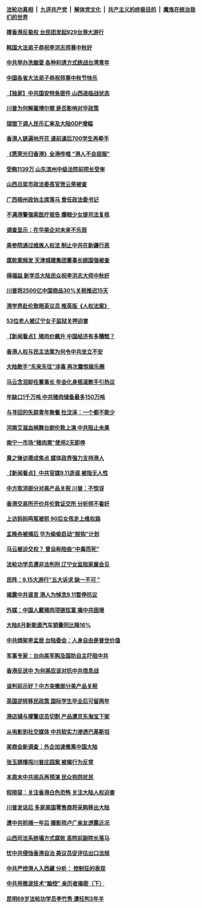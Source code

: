 ####  [法轮功真相](../../../../basic/blob/master/README.md?t=09121413) &nbsp;|&nbsp; [九评共产党](../../../../9ping.md/blob/master/README.md?t=09121413) &nbsp;|&nbsp; [解体党文化](../../../../jtdwh.md/blob/master/README.md?t=09121413)  &nbsp;|&nbsp; [共产主义的终极目的](../../../../gczydzjmd.md/blob/master/README.md?t=09121413) &nbsp;|&nbsp; [魔鬼在统治我们的世界](../../../../mgztzwmdsj.md/blob/master/README.md?t=09121413) 

#### [撑香港反极权 台民团发起929台港大游行](../pages/nsc413/n11516722.md?t=09121413) 

#### [韩国大法弟子恭祝李洪志师尊中秋好](../pages/nsc413/n11516802.md?t=09121413) 

#### [中共举办洗脑营 各种利诱方式统战台湾青年](../pages/nsc413/n11516466.md?t=09121413) 

#### [中国各省大法弟子恭祝师尊中秋节快乐](../pages/nsc413/n11516782.md?t=09121413) 


#### [【独家】中共国安特急密件 山西进临战状态](../pages/nsc413/n11515358.md?t=09121413) 

#### [川普为何解雇博尔顿 是否影响对华政策](../pages/nsc413/n11515314.md?t=09121413) 

#### [瑞银下调人民币汇率及大陆GDP增幅](../pages/nsc413/n11516171.md?t=09121413) 

#### [香港人链遍地开花 课前课后700学生再牵手](../pages/nsc413/n11516526.md?t=09121413) 

#### [《愿荣光归香港》全港传唱 “港人不会屈服”](../pages/nsc413/n11516332.md?t=09121413) 

#### [受贿1139万 山东滨州中级法院前院长受审](../pages/nsc413/n11516156.md?t=09121413) 

#### [山西吕梁市政法委高官贺云荣被查](../pages/nsc413/n11516154.md?t=09121413) 

#### [广西梧州政协主席落马 曾任政法委书记](../pages/nsc413/n11516040.md?t=09121413) 

#### [不满港警强索医疗报告 爆眼少女提司法复核](../pages/nsc413/n11515398.md?t=09121413) 

#### [调查显示：在华美企对未来不乐观](../pages/nsc413/n11515339.md?t=09121413) 

#### [美参院通过维族人权法 制止中共在新疆行恶](../pages/nsc413/n11515685.md?t=09121413) 

#### [腐败案频发 天津城建集团董事长姚国强被查](../pages/nsc413/n11515778.md?t=09121413) 

#### [得福益 新学员大陆民众祝李洪志大师中秋好](../pages/nsc413/n11515127.md?t=09121413) 

#### [川普将2500亿中国商品30%关税推迟15天](../pages/nsc413/n11515516.md?t=09121413) 

#### [港学界赴伦敦晤英议员 推英版《人权法案》](../pages/nsc413/n11514792.md?t=09121413) 

#### [53位老人被辽宁女子监狱关押迫害](../pages/nsc413/n11513494.md?t=09121413) 

#### [【新闻看点】猪肉价飙升 中国经济有多糟糕？](../pages/nsc413/n11514694.md?t=09121413) 

#### [香港人权与民主法案为何令中共坐立不安](../pages/nsc413/n11506208.md?t=09121413) 

#### [大陆歌手“东来东往”涉毒 再次震惊娱乐圈](../pages/nsc413/n11515090.md?t=09121413) 

#### [马云含泪卸任董事长 年会化身摇滚歌手引热议](../pages/nsc413/n11514544.md?t=09121413) 

#### [年缺口1千万吨 中共猪肉储备最多150万吨](../pages/nsc413/n11515103.md?t=09121413) 

#### [与寻回的失踪青年聚餐 杜汶泽：一个都不能少](../pages/nsc413/n11514897.md?t=09121413) 

#### [河南艾滋血祸舞台剧伦敦上演 中共阻止未果](../pages/nsc413/n11514931.md?t=09121413) 

#### [南宁一市场“猪肉票”使用2天即停](../pages/nsc413/n11515007.md?t=09121413) 

#### [黄之锋访德成焦点 媒体政界强力支持港人](../pages/nsc413/n11514923.md?t=09121413) 

#### [【新闻看点】中共官媒9.11造谣 被指无人性](../pages/nsc413/n11514450.md?t=09121413) 

#### [中方取消部分对美产品关税 川普：不惊讶](../pages/nsc413/n11514904.md?t=09121413) 

#### [香港交易所开价并伦敦证交所 分析师不看好](../pages/nsc413/n11514449.md?t=09121413) 

#### [上访妈妈鸣冤被抓 90后女孩走上维权路](../pages/nsc413/n11514706.md?t=09121413) 

#### [孟晚舟被捕后 华为偷偷启动“脱钩”计划](../pages/nsc413/n11514647.md?t=09121413) 

#### [马云被迫交权？ 曾自称险些“中毒而死”](../pages/nsc413/n11514528.md?t=09121413) 

#### [法轮功学员遭非法判刑 辽宁女监阻家属会见](../pages/nsc413/n11514552.md?t=09121413) 

#### [民阵：9.15大游行“五大诉求 缺一不可 ”](../pages/nsc413/n11514569.md?t=09121413) 

#### [揭露中共谣言 港人为悼念9.11暂停抗议](../pages/nsc413/n11514517.md?t=09121413) 

#### [外媒：中国人戴猪肉项链炫富 揭中共困境](../pages/nsc413/n11514347.md?t=09121413) 

#### [大陆8月新能源汽车销量同比降16%](../pages/nsc413/n11514523.md?t=09121413) 

#### [中共绑架李孟居 台陆委会：人身自由是普世价值](../pages/nsc413/n11514192.md?t=09121413) 

#### [军事专家：台向美军购及国防自主吓阻中共](../pages/nsc413/n11513556.md?t=09121413) 

#### [香港反送中 为何美应该对抗中共信息战](../pages/nsc413/n11514006.md?t=09121413) 

#### [谈判前示好？中方突撤部分美产品关税](../pages/nsc413/n11514268.md?t=09121413) 


#### [英国逆转移民政策 国际学生毕业后可留两年](../pages/nsc413/n11514275.md?t=09121413) 

#### [港店铺与撑警店员切割 产品遭京东淘宝下架](../pages/nsc413/n11513965.md?t=09121413) 

#### [从电影到社交媒体 中共软实力渗透巴基斯坦](../pages/nsc413/n11513940.md?t=09121413) 

#### [美商会新调查：外企加速撤离中国大陆](../pages/nsc413/n11513604.md?t=09121413) 

#### [张玉婧擅闯川普庄园案 被揭行为反常](../pages/nsc413/n11513562.md?t=09121413) 

#### [本周末中共阅兵再预演 民众抱怨扰民](../pages/nsc413/n11513323.md?t=09121413) 

#### [程晓容：关注香港白色恐怖 关注大陆人权迫害](../pages/nsc413/n11513501.md?t=09121413) 

#### [川普发话后 多家美国零售商将采购移出大陆](../pages/nsc413/n11513049.md?t=09121413) 

#### [遭中共抓捕一年后 摄影师卢广亲友透露近况](../pages/nsc413/n11513335.md?t=09121413) 

#### [山西司法系统塌方式腐败 高院前副院长落马](../pages/nsc413/n11512984.md?t=09121413) 

#### [忧中共侵蚀香港自治 美议员促评估出口法规](../pages/nsc413/n11513037.md?t=09121413) 

#### [中共严控港人入西藏 分析： 控制狂的表现](../pages/nsc413/n11513046.md?t=09121413) 

#### [中共用微波技术“脑控” 亲历者揭密（下）](../pages/nsc413/n11510890.md?t=09121413) 

#### [昆明69岁法轮功学员李竹秀 遭枉判3年半](../pages/nsc413/n11511984.md?t=09121413) 

